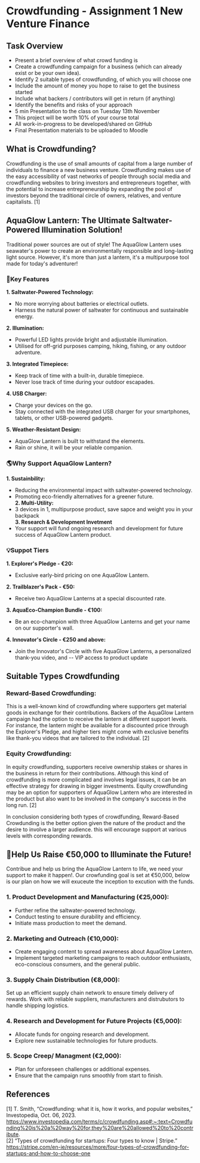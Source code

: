 # Crowdfunding - Assignment 1 New Venture Finance
## Task Overview
- Present a brief overview of what crowd funding is
- Create a crowdfunding campaign for a business (which can already exist or be your own idea). 
- Identify 2 suitable types of crowdfunding, of which you will choose one
- Include the amount of money you hope to raise to get the business started
- Include what backers / contributors will get in return (if anything) 
- Identify the benefits and risks of your approach
- 5 min Presentation to the class on Tuesday 13th November
- This project will be worth 10% of your course total
- All work-in-progress to be developed/shared on GitHub
- Final Presentation materials to be uploaded to Moodle

## What is Crowdfunding?
Crowdfunding is the use of small amounts of capital from a large number of individuals to finance a new business venture. Crowdfunding makes use of the easy accessibility of vast networks of people through social media and crowdfunding websites to bring investors and entrepreneurs together, with the potential to increase entrepreneurship by expanding the pool of investors beyond the traditional circle of owners, relatives, and venture capitalists. [1]

## AquaGlow Lantern: The Ultimate Saltwater-Powered Illumination Solution!
Traditional power sources are out of style! The AquaGlow Lantern uses seawater's power to create an environmentally responsible and long-lasting light source. However, it's more than just a lantern, it's a multipurpose tool made for today's adventurer! 
### 🌟Key Features
**1. Saltwater-Powered Technology:**
- No more worrying about batteries or electrical outlets.
- Harness the natural power of saltwater for continuous and sustainable energy.<br>

**2. Illumination:**
- Powerful LED lights provide bright and adjustable illumination.
- Utilised for off-grid purposes camping, hiking, fishing, or any outdoor adventure.<br>

**3. Integrated Timepiece:**
- Keep track of time with a built-in, durable timepiece.
- Never lose track of time during your outdoor escapades.<br>

**4. USB Charger:** 
- Charge your devices on the go.
- Stay connected with the integrated USB charger for your smartphones, tablets, or other USB-powered gadgets. <br>

**5. Weather-Resistant Design:** 
- AquaGlow Lantern is built to withstand the elements.
- Rain or shine, it will be your reliable companion.
  
### 🌎Why Support AquaGlow Lantern?
**1. Sustainbility:**
- Reducing the environmental impact with saltwater-powered technology.
- Promoting eco-friendly alternatives for a greener future. <br>
**2. Multi-Utility:**
- 3 devices in 1, multipurpose product, save sapce and weight you in your backpack <br>
**3. Research & Development Invetment**
- Your support will fund ongoing research and development for future success of AquaGlow Lantern product.
### 💡Suppot Tiers
**1. Explorer's Pledge - €20:**
- Exclusive early-bird pricing on one AquaGlow Lantern. <br>

**2. Trailblazer's Pack - €50:**
- Receive two AquaGlow Lanterns at a special discounted rate. <br>

**3. AquaEco-Champion Bundle - €100:**
- Be an eco-champion with three AquaGlow Lanterns and get your name on our supporter's wall.

**4. Innovator's Circle - €250 and above:**
- Join the Innovator's Circle with five AquaGlow Lanterns, a personalized thank-you video, and -- VIP access to product update
  
## Suitable Types Crowdfunding 
### Reward-Based Crowdfunding:
This is a well-known kind of crowdfunding where supporters get material goods in exchange for their contributions. Backers of the AquaGlow Lantern campaign had the option to receive the lantern at different support levels. For instance, the lantern might be available for a discounted price through the Explorer's Pledge, and higher tiers might come with exclusive benefits like thank-you videos that are tailored to the individual. [2]
### Equity Crowdfunding:
In equity crowdfunding, supporters receive ownership stakes or shares in the business in return for their contributions. Although this kind of crowdfunding is more complicated and involves legal issues, it can be an effective strategy for drawing in bigger investments. Equity crowdfunding may be an option for supporters of AquaGlow Lantern who are interested in the product but also want to be involved in the company's success in the long run. [2] <br>

In conclusion considering both types of crowdfunding, Reward-Based Crowdunding is the better option given the nature of the product and the desire to involve a larger audience. this will encourage support at various levels with corresponding rewards. 

## 🖖Help Us Raise €50,000 to Illuminate the Future!
Contribue and help us bring the AquaGlow Lantern to life, we need your support to make it happen!. Our crowfunding goal is set at €50,000, below is our plan on how we will exuceute the inception to excution with the funds.
### 1. Product Development and Manufacturing (€25,000):
- Further refine the saltwater-powered technology.
- Conduct testing to ensure durability and efficiency.
- Initiate mass production to meet the demand.
### 2. Marketing and Outreach (€10,000):
- Create engaging content to spread awareness about AquaGlow Lantern.
- Implement targeted marketing campaigns to reach outdoor enthusiasts, eco-conscious consumers, and the general public.
### 3. Supply Chain Distribution (€8,000):
Set up an efficient supply chain network to ensure timely delivery of rewards.
Work with reliable suppliers, manufacturers and distrubutors to handle shipping logistics.
### 4. Research and Development for Future Projects (€5,000):
- Allocate funds for ongoing research and development.
- Explore new sustainable technologies for future products.
### 5. Scope Creep/ Managment (€2,000):
- Plan for unforeseen challenges or additional expenses.
- Ensure that the campaign runs smoothly from start to finish.
  
## References
[1] T. Smith, “Crowdfunding: what it is, how it works, and popular websites,” Investopedia, Oct. 06, 2023. https://www.investopedia.com/terms/c/crowdfunding.asp#:~:text=Crowdfunding%20is%20a%20way%20for,they%20are%20allowed%20to%20contribute. <br>
[2] “Types of crowdfunding for startups: Four types to know | Stripe.” https://stripe.com/en-ie/resources/more/four-types-of-crowdfunding-for-startups-and-how-to-choose-one
